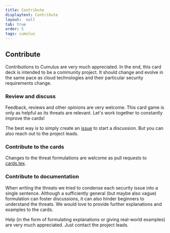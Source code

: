 ```yaml
---
title: Contribute
displaytext: Contribute
layout:  null
tab: true
order: 5
tags: cumulus
---
```


## Contribute

Contributions to Cumulus are very much appreciated.
In the end, this card deck is intended to be a community project.
It should change and evolve in the same pace as cloud technologies and their particular security requirements change.

### Review and discuss

Feedback, reviews and other opinions are very welcome.
This card game is only as helpful as its threats are relevant.
Let's work together to constantly improve the cards!

The best way is to simply create an [issue](https://github.com/OWASP/cumulus/issues) to start a discussion.
But you can also reach out to the project leads.

### Contribute to the cards

Changes to the threat formulations are welcome as pull requests to [cards.tex](https://github.com/OWASP/cumulus/blob/main/cards.tex).

### Contribute to documentation

When writing the threats we tried to condense each security issue into a single sentence.
Although a sufficiently general (but maybe also vague) formulation can foster discussions, it can also hinder beginners to understand the threats.
We would love to provide further explanations and examples to the cards.

Help (in the form of formulating explanations or giving real-world examples) are very much appreciated.
Just contact the project leads.

